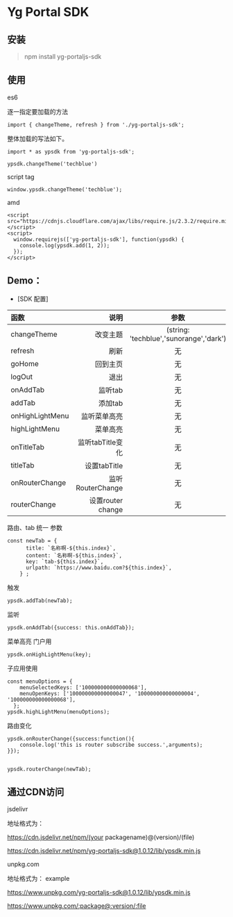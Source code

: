 # Yg Portal SDK



## 安装
> npm install yg-portaljs-sdk


## 使用

es6 

逐一指定要加载的方法

```
import { changeTheme, refresh } from './yg-portaljs-sdk';

```
整体加载的写法如下。
```
import * as ypsdk from 'yg-portaljs-sdk';

ypsdk.changeTheme('techblue')
```
script tag
```
window.ypsdk.changeTheme('techblue');
```
amd

```
<script src="https://cdnjs.cloudflare.com/ajax/libs/require.js/2.3.2/require.min.js"></script>
<script>
  window.requirejs(['yg-portaljs-sdk'], function(ypsdk) {
    console.log(ypsdk.add(1, 2));
  });
</script>
```

## Demo：
- [SDK 配置]

| 函数 | 说明 | 参数 |
| :-----| ----: | :----: |
| changeTheme | 改变主题 | (string:  'techblue','sunorange','dark') |
| refresh | 刷新 | 无 |
| goHome | 回到主页 | 无 |
| logOut | 退出 | 无 |
| onAddTab | 监听tab | 无 |
| addTab | 添加tab | 无 |
| onHighLightMenu | 监听菜单高亮 | 无 |
| highLightMenu | 菜单高亮 | 无 |
| onTitleTab | 监听tabTitle变化 | 无 |
| titleTab | 设置tabTitle | 无 |
| onRouterChange | 监听RouterChange | 无 |
| routerChange | 设置router change | 无 |

路由、tab 统一 参数
``` 
const newTab = {
      title: `名称啊-${this.index}`,
      content: `名称啊-${this.index}`,
      key: `tab-${this.index}`,
      urlpath: `https://www.baidu.com?${this.index}`,
    } ;
```


触发
```
ypsdk.addTab(newTab);  
```
监听
```
ypsdk.onAddTab({success: this.onAddTab});
```

菜单高亮 门户用
```
ypsdk.onHighLightMenu(key);
```
子应用使用

```
const menuOptions = {
    menuSelectedKeys: ['100000000000000068'],
    menuOpenKeys: ['100000000000000047', '100000000000000004', '100000000000000068'],
  };
ypsdk.highLightMenu(menuOptions);

```

路由变化
```
ypsdk.onRouterChange({success:function(){
    console.log('this is router subscribe success.',arguments);
}});

  
ypsdk.routerChange(newTab);
```
## 通过CDN访问

jsdelivr

地址格式为：

https://cdn.jsdelivr.net/npm/(your packagename)@(version)/(file)

https://cdn.jsdelivr.net/npm/yg-portaljs-sdk@1.0.12/lib/ypsdk.min.js

unpkg.com

地址格式为：
example

https://www.unpkg.com/yg-portaljs-sdk@1.0.12/lib/ypsdk.min.js

https://www.unpkg.com/:package@:version/:file



